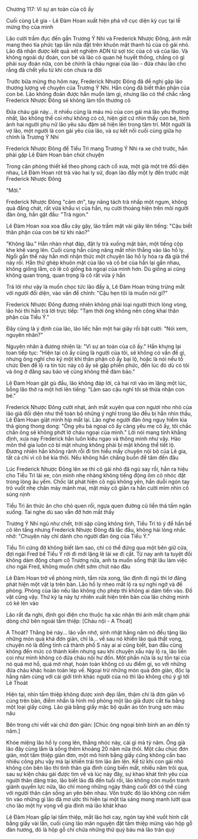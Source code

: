 




Chương 117: Vì sự an toàn của cô ấy

Cuối cùng Lê gia - Lê Đàm Hoan xuất hiện phá vỡ cục diện kỳ cục tại lễ mừng thọ của mình

Lão cười trầm đục đến gần Trương Ý Nhi và Frederick Nhược Đông, ánh mắt mang theo tia phức tạp lần nữa đặt trên khuôn mặt thanh tú của cô gái nhỏ. Lão đã nhận được kết quả xét nghiệm ADN từ sợi tóc của cô và của lão. Và không ngoài dự đoán, con bé và lão có quan hệ huyết thống, chẳng có gì phải suy đoán nữa, con bé chính là cháu ngoại của lão - đứa cháu lão cho rằng đã chết yểu từ khi còn chưa ra đời

Trước bữa mừng thọ hôm nay, Frederick Nhược Đông đã đề nghị gặp lão thương lượng về chuyện của Trương Ý Nhi. Hắn cũng đã biết thân phận của con bé. Lão không đoán được hắn muốn làm gì, nhưng lão có thể chắc rằng Frederick Nhược Đông sẽ không làm tổn thương cô

Đứa cháu gái này... ít nhiều cũng là máu mủ của con gái mà lão yêu thương nhất, lão không thể coi như không có cô, hiện giờ cứ nhìn thấy con bé, hình ảnh hai người phụ nữ lão yêu sâu đậm sẽ hiện lên trong tâm trí. Một người là vợ lão, một người là con gái yêu của lão, và sự kết nối cuối cùng giữa họ chính là Trương Ý Nhi

Frederick Nhược Đông để Tiểu Trì mang Trương Ý Nhi ra xe chờ trước, hắn phải gặp Lê Đàm Hoan bàn chút chuyện

Trong căn phòng thiết kế theo phong cách cổ xưa, một già một trẻ đối diện nhau, Lê Đàm Hoan rót trà vào hai ly sứ, đoạn lão đẩy một ly đến trước mặt Frederick Nhược Đông


"Mời."

Frederick Nhược Đông "cảm ơn", tay nâng tách trà nhấp một ngụm, không quá đắng chát, rất vừa khẩu vị của hắn, nụ cười thoáng hiện trên môi người đàn ông, hắn gật đầu: "Trà ngon."

Lê Đàm Hoan xoa xoa đầu cây gậy, lão trầm mặt vài giây lên tiếng: "Cậu biết thân phận của con bé từ khi nào?"

"Không lâu." Hắn nhàn nhạt đáp, đặt ly trà xuống mặt bàn, một tiếng cộp khe khẽ vang lên. Cuối cùng hắn cũng nâng mắt nhìn thẳng vào lão hồ ly. Ngồi gần thế này hắn mới nhận thức một chuyện lão hồ ly hóa ra đã già thế này rồi. Hắn thử ghép khuôn mặt của lão và cô bé của hắn lại gần nhau, không giống lắm, có lẽ cô giống bà ngoại của mình hơn. Dù giống ai cũng không quan trọng, quan trọng là cô rất vừa ý hắn

Trả lời như vậy là muốn chọc tức lão đấy à, Lê Đàm Hoan trừng trừng mắt với người đối diện, vào vấn đề chính: "Cậu hẹn tôi là muốn nói gì?"

Frederick Nhược Đông đương nhiên không phải loại người thích lòng vòng, lão hỏi thì hắn trả lời trực tiếp: "Tạm thời ông không nên công khai thân phận của Tiểu Ý."

Đây cũng là ý định của lão, lão liếc hắn một hai giây rồi bật cười: "Nói xem, nguyên nhân?"

Nguyên nhân à đương nhiên là: "Vì sự an toàn của cô ấy." Hắn khựng lại toan tiếp tục: "Hiện tại cô ấy cũng là người của tôi, sẽ không có vấn đề gì, nhưng ông nghĩ cho kỹ một khi thân phận cô ấy bại lộ, hoặc là nói nếu tổ chức Đen để lộ ra tin tức này cô ấy sẽ gặp phiền phức, đến lúc đó dù có tôi và ông ở đằng sau bảo vệ cũng không thể đảm bảo."

Lê Đam Hoan gật gù đầu, lão không đáp lời, cả hai rơi vào im lặng một lúc, bỗng lão thở ra một hơi lên tiếng: "Làm sao cậu nghĩ tôi sẽ thừa nhận con bé."

Frederick Nhược Đông cười nhạt, ánh mắt xuyên qua con ngươi nho nhỏ của lão già đối diện như thể toàn bộ những ý nghĩ trong lão đều bị hắn nhìn thấu, Lê Đàm Hoan giật mình híp mắt lại. Lão nghe người đàn ông nguy hiểm kia thả giọng thong dong: "Ông yêu bà ngoại cô ấy càng yêu mẹ cô ấy, tôi chắc chắn ông sẽ không phớt lờ cháu ngoại của mình." Lời nói mang tính khẳng định, xưa nay Frederick hắn luôn kiêu ngạo và thông minh như vậy. Hào môn thế gia luôn có bí mật nhưng không phải bí mật không thể tiết lộ. Đương nhiên hắn không rảnh rỗi đi tìm hiểu mấy chuyện nội bộ của Lê gia, tất cả chỉ vì cô bé kia thôi. Nếu không hắn chẳng buồn để tâm đến đâu

Lúc Frederick Nhược Đông lên xe thì cô gái nhỏ đã ngủ say rồi, hắn ra hiệu cho Tiểu Trì lái xe, còn mình nhẹ nhàng không tiếng động ôm cô nhóc đặt trong lòng âu yếm. Chốc lát phát hiện cô ngủ không yên, hắn duỗi ngón tay trỏ vuốt nhẹ chân mày mảnh mai, mặt mày cô giãn ra hắn cười mỉm nhìn cô sủng nịnh

Tiểu Trì ăn thức ăn cho chó quen rồi, ngựa quen đường cũ liền thả tấm ngăn xuống. Tai nghe dù sao vẫn đỡ hơn mắt thấy

Trương Ý Nhi ngủ như chết, trời sập cũng không tỉnh, Tiểu Trì tỏ ý để hắn bế cô lên tầng nhưng Frederick Nhược Đông đã lắc đầu, không hài lòng nhắc nhở: "Chuyện này chỉ dành cho người đàn ông của Tiểu Ý."

Tiểu Trì cứng đờ không biết làm sao, chỉ có thể đứng qua một bên giữ cửa, đợi ngài Fred bế Tiểu Ý rời đi mới lặng lẽ lái xe đi cất. Từ nay anh ta tuyệt đối không dám động chạm cô Trương nữa, anh ta muốn sống thật lâu làm việc cho ngài Fred, không muốn chết sớm chút nào đâu

Lê Đàm Hoan trở về phòng mình, tắm rửa xong, lão định đi ngủ thì lơ đãng phát hiện một vật lạ trên bàn. Lão hồ ly nheo mắt lộ ra sự nghi ngờ và đề phòng. Phòng của lão nếu lão không cho phép thì không ai dám tiến vào. Đồ vật cũng vậy. Thứ kỳ lạ này tự nhiên xuất hiện trên bàn của lão chứng minh có kẻ lẻn vào

Lão rất đa nghi, định gọi điện cho thuộc hạ xác nhận thì ánh mắt chạm phải dòng chữ bên ngoài tấm thiệp: [Cháu nội - A Thoát]

A Thoát? Thằng bé này... lão vẫn nhớ, sinh nhật hằng năm nó đều tặng lão những món quà khá đơn giản, chỉ là... về sau nó khiến lão quá thất vọng, chuyện nó là đồng tính cả thành phố S này ai ai cũng biết, ban đầu cũng không đến mức có thành kiến nhưng sau khi chuyện xấu này lộ ra, lão liền coi như mình không có đứa cháu nội hư đốn. Một phần nữa là sự tồn tại của nó quá mơ hồ, quá mờ nhạt, hoàn toàn không có ưu điểm gì, so với những đứa cháu khác hoàn toàn lép vế. Ngoại trừ những món quà đơn giản, độc lạ hằng năm cùng với cái giới tính khác người của nó thì lão không chú ý gì tới Lê Thoát

Hiện tại, nhìn tấm thiệp không được xinh đẹp lắm, thậm chí là đơn giản vô cùng trên bàn, điểm nhấn là hình mô phỏng một lão già được cắt tỉa bằng một loại giấy cứng. Lão già bằng giấy mặc bộ quần áo tôn trung sơn màu nâu

Bên trong chỉ viết vài chữ đơn giản: [Chúc ông ngoại bình bình an an đến tỷ năm.]

Khóe miệng lão hồ ly cong lên, thằng nhóc này, cái gì mà tỷ năm. Ông già lão đây cùng lắm là sống thêm khoảng 20 năm nữa thôi. Một câu chúc đơn giản, một tấm thiệp giản đơn, một mô hình bằng giấy cứng không cần bao nhiêu công phu vậy mà lại khiến trái tim lão ấm lên. Kể từ khi con gái nhỏ không còn bên lão thì tình thân gia đình cũng biến mất, nhiều năm trôi qua, sau sự kiện cháu gái được tìm về và lúc này đây, sự khao khát tình yêu của người thân dâng trào, lão biết lão đã đến tuổi rồi, lão không còn muốn tranh giành quyền lực nữa, lão chỉ mong những ngày tháng cuối đời có thể cùng với người thân cận sống an yên bên nhau. Vốn trước đó lão không còn niềm tin vào những gì lão đã mơ ước thì hiện tại một tia sáng mong manh lướt qua cho lão một hy vọng về gia đình mà lão khát khao

Lê Đàm Hoan gấp lại tấm thiệp, mắt lão hơi cay, ngón tay khẽ vuốt hình cắt bằng giấy vài lần, cuối cùng lão mãn nguyện đặt tấm thiệp mừng vào hộp gỗ đàn hương, đó là hộp gỗ chỉ chứa những thứ quý báu mà lão trân quý




